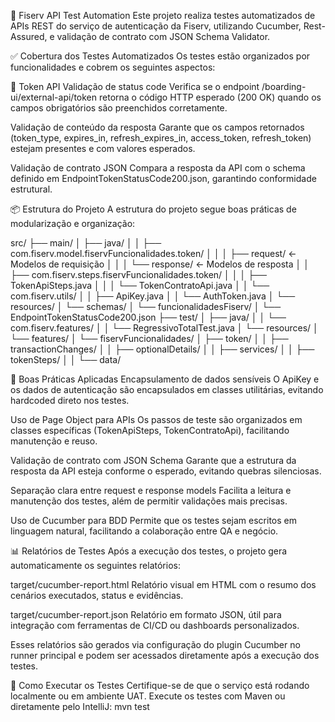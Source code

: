 🧪 Fiserv API Test Automation
Este projeto realiza testes automatizados de APIs REST do serviço de autenticação da Fiserv, utilizando Cucumber, Rest-Assured, e validação de contrato com JSON Schema Validator.

✅ Cobertura dos Testes Automatizados
Os testes estão organizados por funcionalidades e cobrem os seguintes aspectos:

🔐 Token API
Validação de status code
Verifica se o endpoint /boarding-ui/external-api/token retorna o código HTTP esperado (200 OK) quando os campos obrigatórios são preenchidos corretamente.

Validação de conteúdo da resposta
Garante que os campos retornados (token_type, expires_in, refresh_expires_in, access_token, refresh_token) estejam presentes e com valores esperados.

Validação de contrato JSON
Compara a resposta da API com o schema definido em EndpointTokenStatusCode200.json, garantindo conformidade estrutural.

📦 Estrutura do Projeto
A estrutura do projeto segue boas práticas de modularização e organização:

src/ ├── main/ │ ├── java/ │ │ ├── com.fiserv.model.fiservFuncionalidades.token/ │ │ │ ├── request/ ← Modelos de requisição │ │ │ └── response/ ← Modelos de resposta │ │ ├── com.fiserv.steps.fiservFuncionalidades.token/ │ │ │ ├── TokenApiSteps.java │ │ │ └── TokenContratoApi.java │ │ └── com.fiserv.utils/ │ │ ├── ApiKey.java │ │ └── AuthToken.java │ └── resources/ │ └── schemas/ │ └── funcionalidadesFiserv/ │ └── EndpointTokenStatusCode200.json ├── test/ │ ├── java/ │ │ └── com.fiserv.features/ │ │ └── RegressivoTotalTest.java │ └── resources/ │ └── features/ │ └── fiservFuncionalidades/ │ ├── token/ │ │ ├── transactionChanges/ │ │ ├── optionalDetails/ │ │ ├── services/ │ │ ├── tokenSteps/ │ │ └── data/

🧰 Boas Práticas Aplicadas
Encapsulamento de dados sensíveis
O ApiKey e os dados de autenticação são encapsulados em classes utilitárias, evitando hardcoded direto nos testes.

Uso de Page Object para APIs
Os passos de teste são organizados em classes específicas (TokenApiSteps, TokenContratoApi), facilitando manutenção e reuso.

Validação de contrato com JSON Schema
Garante que a estrutura da resposta da API esteja conforme o esperado, evitando quebras silenciosas.

Separação clara entre request e response models
Facilita a leitura e manutenção dos testes, além de permitir validações mais precisas.

Uso de Cucumber para BDD
Permite que os testes sejam escritos em linguagem natural, facilitando a colaboração entre QA e negócio.

📊 Relatórios de Testes
Após a execução dos testes, o projeto gera automaticamente os seguintes relatórios:

target/cucumber-report.html
Relatório visual em HTML com o resumo dos cenários executados, status e evidências.

target/cucumber-report.json
Relatório em formato JSON, útil para integração com ferramentas de CI/CD ou dashboards personalizados.

Esses relatórios são gerados via configuração do plugin Cucumber no runner principal e podem ser acessados diretamente após a execução dos testes.

🚀 Como Executar os Testes
Certifique-se de que o serviço está rodando localmente ou em ambiente UAT.
Execute os testes com Maven ou diretamente pelo IntelliJ:
mvn test
